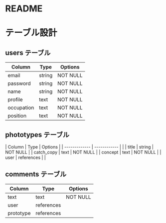 # README
# テーブル設計

## users テーブル

| Column        | Type     | Options  |
| ------------- | -------- | -------- |
| email         | string   | NOT NULL |
| password      | string   | NOT NULL |
| name          | string   | NOT NULL |
| profile       | text     | NOT NULL |
| occupation    | text     | NOT NULL |
| position      | text     | NOT NULL |

## phototypes テーブル

| Column        | Type         | Options             |
| ------------- | ------------ |                     |
| title         | string       | NOT NULL            |
| catch_copy    | text         | NOT NULL            |
| concept       | text         | NOT NULL            |
| user          | references   |                     |

## comments テーブル

| Column        | Type        | Options  |
| ------------- | ----------- | -------- |
| text          | text        | NOT NULL |
| user          | references  |          |
| prototype     | references  |          |